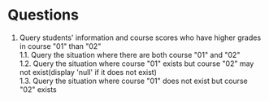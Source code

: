 # Questions
1. Query students' information and course scores who have higher grades in course "01" than "02"  
1.1. Query the situation where there are both course "01" and "02"  
1.2. Query the situation where course "01" exists but course "02" may not exist(display 'null' if it does not exist)  
1.3. Query the situation where course "01" does not exist but course "02" exists  
